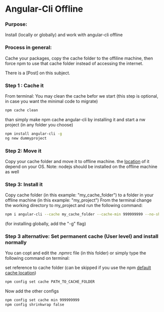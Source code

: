 # Angular-Cli Offline
### Purpose: 
Install  (locally or globally) and work with angular-cli offline
### Process in general: 
Cache your packages, copy the cache folder to the offiline machine, then force npm to use that cache folder instead of accessing the internet.

There is a [Post] on this subject.

### Step 1 : Cache it
From terminal: 
You may clean the cache befor we start (this step is optional, in case you want the minimal code to migrate)
```bash
npm cache clean 
```

than simply make npm cache angular-cli by installing it and start a nw project (in any folder you choose)
```bash
npm install angular-cli -g
ng new dummyproject
```

### Step 2: Move it
Copy your cache folder and move it to offline machine. the [location](https://docs.npmjs.com/cli/cache#cache) of it depend on your OS.
Note: nodejs should be installed on the offline machine as well

### Step 3: Install it 
Copy cache folder (in this example: "my_cache_folder") to a folder in your offline machine (in this example: "my_project")
From the terminal change the working directory to my_project and run the following command:
```bash
npm i angular-cli --cache my_cache_folder --cache-min 999999999 --no-shrinkwrap
```
(for installing globally, add the "-g" flag)

### Step 3 alternative: Set permanent cache (User level) and install normally 
You can copt and edit the .npmrc file (in this folder) or simply type the following command on terminal:

set reference to cache folder (can be skipped if you use the npm [default cache location](https://docs.npmjs.com/cli/cache#cache))
```bash
npm config set cache PATH_TO_CACHE_FOLDER
```

Now add the other configs
```bash
npm config set cache min 999999999
npm config shrinkwrap false
```
